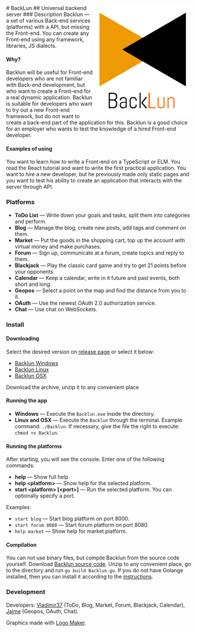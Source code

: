 <img align="right" src="docs/logo.png">
# BackLun
## Universal backend server
### Description
Backlun — a set of various Back-end services (platforms) with a API, but missing the Front-end. You can create any Front-end using any framework, libraries, JS dialects.

#### Why?
Backlun will be useful for Front-end developers who are not familiar with Back-end development, but who want to create a Front-end for a real dynamic application. Backlun is suitable for developers who want to try out a new Front-end framework, but do not want to create a back-end part of the application for this. Backlun is a good choice for an employer who wants to test the knowledge of a hired Front-end developer.

#### Examples of using
You want to learn how to write a Front-end on a TypeScript or ELM. You read the React tutorial and want to write the first practical application. You want to hire a new developer, but he previously made only static pages and you want to test his ability to create an application that interacts with the server through API.

### Platforms
- **ToDo List** — Write down your goals and tasks, split them into categories and perform.
- **Blog** — Manage the blog, create new posts, add tags and comment on them.
- **Market** — Put the goods in the shopping cart, top up the account with virtual money and make purchases.
- **Forum** — Sign up, communicate at a forum, create topics and reply to them.
- **Blackjack** — Play the classic card game and try to get 21 points before your opponents.
- **Calendar** — Keep a calendar, write in it future and past events, both short and long.
- **Geopos** — Select a point on the map and find the distance from you to it.
- **OAuth** — Use the newest OAuth 2.0 authorization service.
- **Chat** — Use chat on WebSockets.

### Install
#### Downloading
Select the desired version on [release page](https://github.com/Vladimir37/Backlun/releases) or select it below:
- [Backlun Windows](https://github.com/Vladimir37)
- [Backlun Linux](https://github.com/Vladimir37)
- [Backlun OSX](https://github.com/Vladimir37)

Download the archive, unzip it to any convenient place

#### Running the app
- **Windows** — Execute the `Backlun.exe` inside the directory.
- **Linux and OSX** — Execute the `Backlun` through the terminal. Example command: `./Backlun`. If necessary, give the file the right to execute: `chmod +x Backlun`.

#### Running the platforms
After starting, you will see the console. Enter one of the following commands:
- **help** — Show full help
- **help &lt;platform&gt;** — Show help for the selected platform.
- **start &lt;platform&gt; [&lt;port&gt;]** — Run the selected platform. You can optionally specify a port.

Examples:
- `start blog` — Start blog platform on port 8000.
- `start forum 8080` — Start forum platform on port 8080.
- `help market` — Show help for market platform.

#### Compilation
You can not use binary files, but compile Backlun from the source code yourself. Download [Backlun source code](https://github.com/Vladimir37/Backlun/archive/master.zip). Unzip to any convenient place, go to the directory and run `go build Backlun.go`. If you do not have Golange installed, then you can install it according to the [instructions](https://golang.org/doc/install).

### Development
Developers: [Vladimir37](https://github.com/Vladimir37) (ToDo, Blog, Market, Forum, Blackjack, Calendar), [Jaime](https://github.com/asm-jaime) (Geopos, OAuth, Chat).

Graphics made with [Logo Maker](http://logomakr.com).